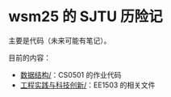 # wsm25 的 SJTU 历险记
主要是代码（未来可能有笔记）。

目前的内容：
- [数据结构/](./数据结构/)：CS0501 的作业代码
- [工程实践与科技创新/](./工程实践与科技创新/)：EE1503 的相关文件
